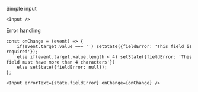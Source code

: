 Simple input

    <Input />
    
Error handling

    const onChange = (event) => {
        if(event.target.value === '') setState({fieldError: 'This field is required'});
        else if(event.target.value.length < 4) setState({fieldError: 'This field must have more than 4 characters'})
        else setState({fieldError: null});
    };
        
    <Input errorText={state.fieldError} onChange={onChange} />